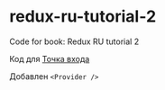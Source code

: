 # redux-ru-tutorial-2
Code for book:
Redux RU tutorial 2

Код для [Точка входа](http://sp.carkva-gazeta.by/redux-ru-tutorial-2/tochka_vhoda.html)

Добавлен ```<Provider />```
